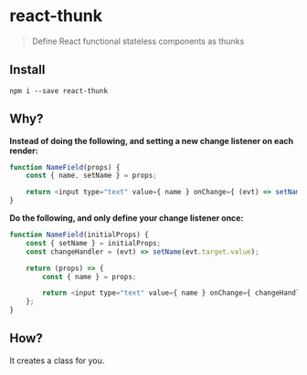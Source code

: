 # react-thunk

> Define React functional stateless components as thunks

## Install

```
npm i --save react-thunk
```

## Why?

__Instead of doing the following, and setting a new change listener on each render:__

```js
function NameField(props) {
    const { name, setName } = props;

    return <input type="text" value={ name } onChange={ (evt) => setName(evt.target.value) } />;
}
```

__Do the following, and only define your change listener once:__

```js
function NameField(initialProps) {
    const { setName } = initialProps;
    const changeHandler = (evt) => setName(evt.target.value);

    return (props) => {
        const { name } = props;

        return <input type="text" value={ name } onChange={ changeHandler } />;
    };
}
```

## How?

It creates a class for you.
